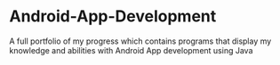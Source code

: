 # Android-App-Development
A full portfolio of my progress which contains programs that display my knowledge and abilities with Android App development using Java
